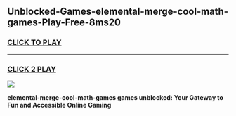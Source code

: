 
## Unblocked-Games-elemental-merge-cool-math-games-Play-Free-8ms20
<h3>
<a href="https://premium76.site?title=elemental-merge-cool-math-games&ref=18A1">CLICK TO PLAY</a></h3>
<hr>

<h3>
<a href="https://premium76.site?title=elemental-merge-cool-math-games&ref=18A1">CLICK 2 PLAY</a>
  
</h3>

<a href="https://premium76.site?title=elemental-merge-cool-math-games&ref=18A1"><img src="https://clearcache.store/games.png"></a>


**elemental-merge-cool-math-games games unblocked: Your Gateway to Fun and Accessible Online Gaming**
